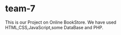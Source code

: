 # team-7
This is our Project on Online BookStore.
We have used HTML,CSS,JavaScript,some DataBase and PHP.
